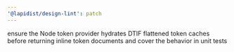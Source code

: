 ```yaml
---
'@lapidist/design-lint': patch
---
```


ensure the Node token provider hydrates DTIF flattened token caches before returning inline token documents and cover the behavior in unit tests
